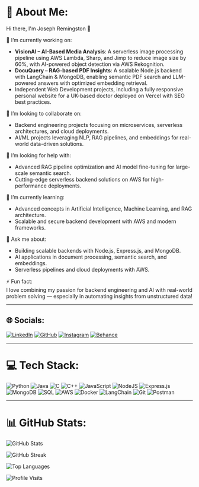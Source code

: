 # 💫 About Me:
Hi there, I'm Joseph Remingston 👋  

🔭 I’m currently working on:  
- **VisionAI – AI-Based Media Analysis**: A serverless image processing pipeline using AWS Lambda, Sharp, and Jimp to reduce image size by 60%, with AI-powered object detection via AWS Rekognition.  
- **DocuQuery – RAG-based PDF Insights**: A scalable Node.js backend with LangChain & MongoDB, enabling semantic PDF search and LLM-powered answers with optimized embedding retrieval.  
- Independent Web Development projects, including a fully responsive personal website for a UK-based doctor deployed on Vercel with SEO best practices.  

👯 I’m looking to collaborate on:  
- Backend engineering projects focusing on microservices, serverless architectures, and cloud deployments.  
- AI/ML projects leveraging NLP, RAG pipelines, and embeddings for real-world data-driven solutions.  

🤝 I’m looking for help with:  
- Advanced RAG pipeline optimization and AI model fine-tuning for large-scale semantic search.  
- Cutting-edge serverless backend solutions on AWS for high-performance deployments.  

🌱 I’m currently learning:  
- Advanced concepts in Artificial Intelligence, Machine Learning, and RAG architecture.  
- Scalable and secure backend development with AWS and modern frameworks.  

💬 Ask me about:  
- Building scalable backends with Node.js, Express.js, and MongoDB.  
- AI applications in document processing, semantic search, and embeddings.  
- Serverless pipelines and cloud deployments with AWS.  

⚡ Fun fact:  
I love combining my passion for backend engineering and AI with real-world problem solving — especially in automating insights from unstructured data!  

---

## 🌐 Socials:
[![LinkedIn](https://img.shields.io/badge/LinkedIn-%230077B5.svg?logo=linkedin&logoColor=white)](https://linkedin.com/in/joseph-remingston) 
[![GitHub](https://img.shields.io/badge/GitHub-%23121011.svg?logo=github&logoColor=white)](https://github.com/JosephRemingston) 
[![Instagram](https://img.shields.io/badge/Instagram-%23E4405F.svg?logo=Instagram&logoColor=white)](https://instagram.com/gorgeousgamer7781) 
[![Behance](https://img.shields.io/badge/Behance-1769ff?logo=behance&logoColor=white)](https://behance.net/JospehRemingston)  

---

# 💻 Tech Stack:
![Python](https://img.shields.io/badge/python-3670A0?style=for-the-badge&logo=python&logoColor=ffdd54) 
![Java](https://img.shields.io/badge/java-%23ED8B00.svg?style=for-the-badge&logo=openjdk&logoColor=white) 
![C](https://img.shields.io/badge/c-%2300599C.svg?style=for-the-badge&logo=c&logoColor=white) 
![C++](https://img.shields.io/badge/c++-%2300599C.svg?style=for-the-badge&logo=c%2B%2B&logoColor=white) 
![JavaScript](https://img.shields.io/badge/javascript-%23323330.svg?style=for-the-badge&logo=javascript&logoColor=%23F7DF1E) 
![NodeJS](https://img.shields.io/badge/node.js-6DA55F?style=for-the-badge&logo=node.js&logoColor=white) 
![Express.js](https://img.shields.io/badge/express.js-%23404d59.svg?style=for-the-badge&logo=express&logoColor=%2361DAFB) 
![MongoDB](https://img.shields.io/badge/MongoDB-%234ea94b.svg?style=for-the-badge&logo=mongodb&logoColor=white) 
![SQL](https://img.shields.io/badge/SQL-%2307405e.svg?style=for-the-badge&logo=sqlite&logoColor=white) 
![AWS](https://img.shields.io/badge/AWS-%23FF9900.svg?style=for-the-badge&logo=amazon-aws&logoColor=white) 
![Docker](https://img.shields.io/badge/docker-%230db7ed.svg?style=for-the-badge&logo=docker&logoColor=white) 
![LangChain](https://img.shields.io/badge/LangChain-%2300BFFF.svg?style=for-the-badge&logo=chainlink&logoColor=white) 
![Git](https://img.shields.io/badge/git-%23F05033.svg?style=for-the-badge&logo=git&logoColor=white) 
![Postman](https://img.shields.io/badge/postman-%23FF6C37.svg?style=for-the-badge&logo=postman&logoColor=white)

---

# 📊 GitHub Stats:
![GitHub Stats](https://github-readme-stats.vercel.app/api?username=JosephRemingston&theme=dark&hide_border=false&include_all_commits=true&count_private=true)  

![GitHub Streak](https://github-readme-streak-stats.herokuapp.com/?user=JosephRemingston&theme=dark&hide_border=false)  

![Top Languages](https://github-readme-stats.vercel.app/api/top-langs/?username=JosephRemingston&theme=dark&hide_border=false&include_all_commits=true&count_private=true&layout=compact)  

![Profile Visits](https://visitcount.itsvg.in/api?id=JosephRemingston&icon=0&color=0)  
